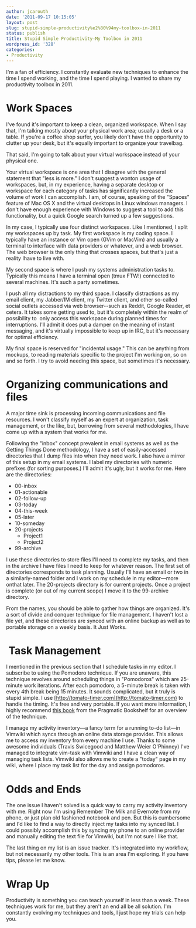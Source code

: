 ```yaml
---
author: jcarouth
date: '2011-09-17 10:15:05'
layout: post
slug: stupid-simple-productivity%e2%80%94my-toolbox-in-2011
status: publish
title: Stupid Simple Productivity—My Toolbox in 2011
wordpress_id: '328'
categories:
- Productivity
---
```


I'm a fan of efficiency. I constantly evaluate new techniques to enhance the time I spend working, and the time I spend playing. I wanted to share my productivity toolbox in 2011.

# Work Spaces

I've found it's important to keep a clean, organized workspace. When I say that, I'm talking mostly about your physical work area; usually a desk or a table. If you're a coffee shop surfer, you likely don't have the opportunity to clutter up your desk, but it's equally important to organize your travelbag.

That said, I'm going to talk about your virtual workspace instead of your physical one.

Your virtual workspace is one area that I disagree with the general statement that "less is more." I don't suggest a wonton usage of workspaces, but, in my experience, having a separate desktop or workspace for each category of tasks has significantly increased the volume of work I can accomplish. I am, of course, speaking of the "Spaces" feature of Mac OS X and the virtual desktops in Linux windows managers. I don't have enough experience with Windows to suggest a tool to add this functionality, but a quick Google search turned up a few suggestions.

In my case, I typically use four distinct workspaces. Like I mentioned, I split my workspaces up by task. My first workspace is my coding space. I typically have an instance or Vim open (GVim or MacVim) and usually a terminal to interface with data providers or whatever, and a web browser. The web browser is the only thing that crosses spaces, but that's just a reality Ihave to live with.

My second space is where I push my systems administration tasks to. Typically this means I have a terminal open (tmux FTW!) connected to several machines. It's such a party sometimes.

I push all my distractions to my third space. I classify distractions as my email client, my Jabber/IM client, my Twitter client, and other so-called social outlets accessed via web browser--such as Reddit, Google Reader, et cetera. It takes some getting used to, but it's completely within the realm of possibility to  only access this workspace during planned times for interruptions. I'll admit it does put a damper on the meaning of instant messaging, and it's virtually impossible to keep up in IRC, but it's necessary for optimal efficiency.

My final space is reserved for "incidental usage." This can be anything from mockups, to reading materials specific to the project I'm working on, so on and so forth. I try to avoid needing this space, but sometimes it's necessary.

# Organizing communications and files

A major time sink is processing incoming communications and file resources. I won't classify myself as an expert at organization, task management, or the like, but, borrowing from several methodologies, I have come up with a system that works for me.

Following the "inbox" concept prevalent in email systems as well as the Getting Things Done methodology, I have a set of easily-accessed directories that I dump files into when they need work. I also have a mirror of this setup in my email systems. I label my directories with numeric prefixes (for sorting purposes.) I'll admit it's ugly, but it works for me. Here are the directories:

  * 00-inbox
  * 01-actionable
  * 02-follow-up
  * 03-today
  * 04-this-week
  * 05-later
  * 10-someday
  * 20-projects
    * Project1
    * Project2
  * 99-archive

I use these directories to store files I'll need to complete my tasks, and then in the archive I have files I need to keep for whatever reason. The first set of directories corresponds to task planning. Usually I'll have an email or two in a similarly-named folder and I work on my schedule in my editor—more onthat later. The 20-projects directory is for current projects. Once a project is complete (or out of my current scope) I move it to the 99-archive directory.

From the names, you should be able to gather how things are organized. It's a sort of divide and conquer technique for file management. I haven't lost a file yet, and these directories are synced with an online backup as well as to portable storage on a weekly basis. It Just Works.

#  Task Management

I mentioned in the previous section that I schedule tasks in my editor. I subscribe to using the Pomodoro technique. If you are unaware, this technique revolves around scheduling things in "Pomodoros" which are 25-minute work iterations. After each pomodoro, a 5-minute break is taken with every 4th break being 15 minutes. It sounds complicated, but it truly is stupid simple. I use [http://tomato-timer.com](http://tomato-timer.com) to handle the timing. It's free and very portable. If you want more information, I highly recommend [this book](http://pragprog.com/book/snfocus/pomodoro-technique-illustrated) from the Pragmatic Bookshelf for an overview of the technique.

I manage my activity inventory—a fancy term for a running to-do list—in Vimwiki which syncs through an online data storage provider. This allows me to access my inventory from every machine I use. Thanks to some awesome individuals (Travis Swicegood and Matthew Weier O'Phinney) I've managed to integrate vim-task with Vimwiki and I have a clean way of managing task lists. Vimwiki also allows me to create a "today" page in my wiki, where I place my task list for the day and assign pomodoros.

# Odds and Ends

The one issue I haven't solved is a quick way to carry my activity inventory with me. Right now I'm using Remember The Milk and Evernote from my phone, or just plan old fashioned notebook and pen. But this is cumbersome and I'd like to find a way to directly inject my tasks into my synced list. I could possibly accomplish this by syncing my phone to an online provider and manually editing the text file for Vimwiki, but I'm not sure I like that.

The last thing on my list is an issue tracker. It's integrated into my workflow, but not necessarily my other tools. This is an area I'm exploring. If you have tips, please let me know.

# Wrap Up

Productivity is something you can teach yourself in less than a week. These techniques work for me, but they aren't an end all be all solution. I'm constantly evolving my techniques and tools, I just hope my trials can help you.

